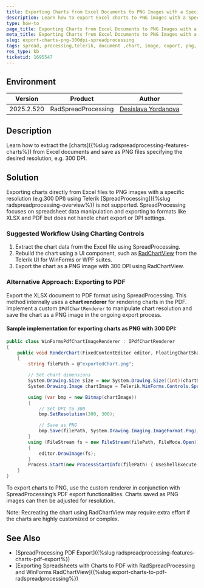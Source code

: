 ```yaml
---
title: Exporting Charts from Excel Documents to PNG Images with a Specific DPI Resolution Using SpreadProcessing
description: Learn how to export Excel charts to PNG images with a Specific DPI resolution using Telerik SpreadProcessing and charting controls.
type: how-to
page_title: Exporting Charts from Excel Documents to PNG Images with a Specific DPI Resolution Using SpreadProcessing
meta_title: Exporting Charts from Excel Documents to PNG Images with a Specific DPI Resolution Using SpreadProcessing
slug: export-charts-png-300dpi-spreadprocessing
tags: spread, processing,telerik, document ,chart, image, export, png, dpi, resolution
res_type: kb
ticketid: 1695547
---
```


## Environment

| Version | Product | Author | 
| ---- | ---- | ---- | 
| 2025.2.520| RadSpreadProcessing |[Desislava Yordanova](https://www.telerik.com/blogs/author/desislava-yordanova)| 

## Description

Learn how to extract the [charts]({%slug radspreadprocessing-features-charts%}) from Excel documents and save as PNG files specifying the desired resolution, e.g. 300 DPI.

## Solution

Exporting charts directly from Excel files to PNG images with a specific resolution (e.g.300 DPI) using Telerik [SpreadProcessing]({%slug radspreadprocessing-overview%}) is not supported. SpreadProcessing focuses on spreadsheet data manipulation and exporting to formats like XLSX and PDF but does not handle chart export or DPI settings.

### Suggested Workflow Using Charting Controls

1. Extract the chart data from the Excel file using SpreadProcessing.
2. Rebuild the chart using a UI component, such as [RadChartView](https://docs.telerik.com/devtools/winforms/controls/chartview/features/export) from the Telerik UI for WinForms or WPF suites.
3. Export the chart as a PNG image with 300 DPI using RadChartView.

### Alternative Approach: Exporting to PDF

Export the XLSX document to PDF format using SpreadProcessing. This method internally uses a **chart renderer** for rendering charts in the PDF. Implement a custom `IPdfChartRenderer` to manipulate chart resolution and save the chart as a PNG image in the ongoing export process.

#### Sample implementation for exporting charts as PNG with 300 DPI:

```csharp
public class WinFormsPdfChartImageRenderer : IPdfChartRenderer
{
    public void RenderChart(FixedContentEditor editor, FloatingChartShape chartShape)
    {
        string filePath = @"exportedChart.png";

        // Set chart dimensions
        System.Drawing.Size size = new System.Drawing.Size((int)(chartShape.Width), (int)(chartShape.Height + 10));
        System.Drawing.Image chartImage = Telerik.WinForms.Controls.Spreadsheet.Layers.ChartModelToImageConverter.GetImageFromFloatingChartShape(chartShape, size);

        using (var bmp = new Bitmap(chartImage))
        {
            // Set DPI to 300
            bmp.SetResolution(300, 300);

            // Save as PNG
            bmp.Save(filePath, System.Drawing.Imaging.ImageFormat.Png);
        }
        using (FileStream fs = new FileStream(filePath, FileMode.Open))
        {
            editor.DrawImage(fs);
        }
        Process.Start(new ProcessStartInfo(filePath) { UseShellExecute = true });
    }
}
```

To export charts to PNG, use the custom renderer in conjunction with SpreadProcessing’s PDF export functionalities. Charts saved as PNG images can then be adjusted for resolution.

Note: Recreating the chart using RadChartView may require extra effort if the charts are highly customized or complex.

## See Also

- [SpreadProcessing PDF Export]({%slug radspreadprocessing-features-charts-pdf-export%})
- [Exporting Spreadsheets with Charts to PDF with RadSpreadProcessing and WinForms RadChartView]({%slug export-charts-to-pdf-radspreadprocessing%})
